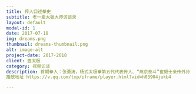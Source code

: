 ```yaml
---
title: 传人口述拳史
subtitle: 老一辈太极大师访谈录
layout: default
modal-id: 1
date: 2017-07-18
img: dreams.png
thumbnail: dreams-thumbnail.png
alt: image-alt
project-date: 2017-2018
client: 壹太极
category: 视频访谈
description: 首期拳人：张勇涛，杨式太极拳第五代代表传人、“燕京泰斗”崔毅士亲传外孙；中国武术八段、国家武术一级裁判；北京杨式太极拳研究会会长；香港杨式太极拳总会名誉会长；1943年出生太极世家，习练太极拳六十余年。采访：黄毓鹏；拍摄：何宇清；制作：壹太极。<br>
播放地址 https://v.qq.com/txp/iframe/player.html?vid=h03904jukb4

---
```

